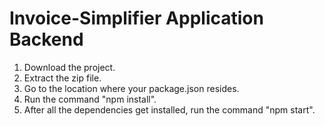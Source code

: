 # Invoice-Simplifier Application Backend

1.    Download the project.  
2.    Extract the zip file.  
3.    Go to the location where your package.json resides.  
4.    Run the command "npm install".  
5.    After all the dependencies get installed, run the command "npm start".  
